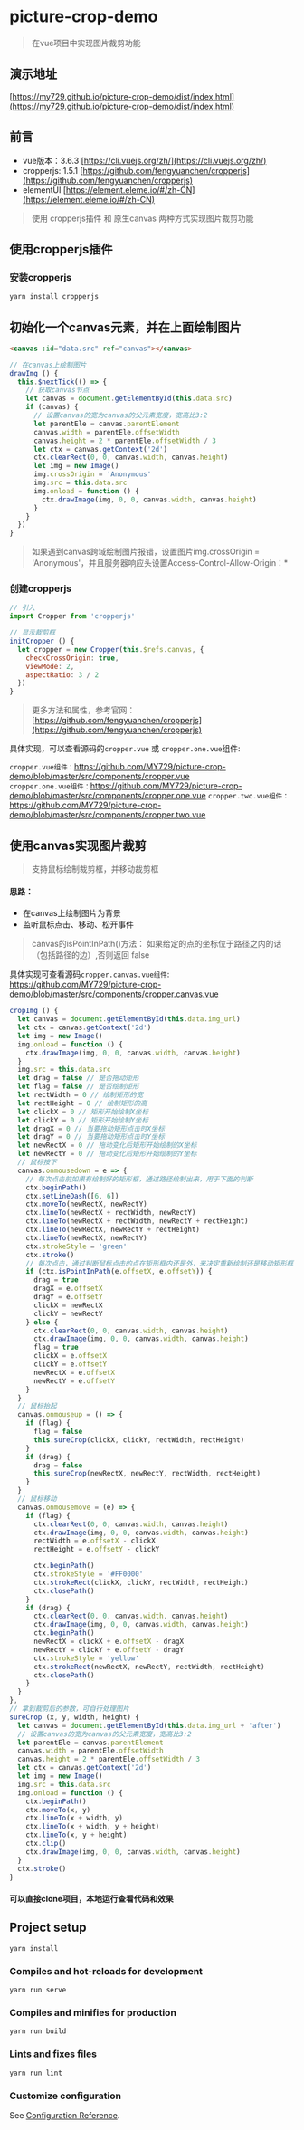 # picture-crop-demo
> 在vue项目中实现图片裁剪功能

## 演示地址

[https://my729.github.io/picture-crop-demo/dist/index.html](https://my729.github.io/picture-crop-demo/dist/index.html)

## 前言

* vue版本：3.6.3 [https://cli.vuejs.org/zh/](https://cli.vuejs.org/zh/)
* cropperjs: 1.5.1 [https://github.com/fengyuanchen/cropperjs](https://github.com/fengyuanchen/cropperjs)  
* elementUI  [https://element.eleme.io/#/zh-CN](https://element.eleme.io/#/zh-CN)

> 使用 cropperjs插件 和 原生canvas 两种方式实现图片裁剪功能

## 使用cropperjs插件

### 安装cropperjs
``` bash
yarn install cropperjs
```

##  初始化一个canvas元素，并在上面绘制图片

```html
<canvas :id="data.src" ref="canvas"></canvas>
```

``` js
// 在canvas上绘制图片
drawImg () {
  this.$nextTick(() => {
    // 获取canvas节点
    let canvas = document.getElementById(this.data.src)
    if (canvas) {
      // 设置canvas的宽为canvas的父元素宽度，宽高比3:2
      let parentEle = canvas.parentElement
      canvas.width = parentEle.offsetWidth
      canvas.height = 2 * parentEle.offsetWidth / 3
      let ctx = canvas.getContext('2d')
      ctx.clearRect(0, 0, canvas.width, canvas.height)
      let img = new Image()
      img.crossOrigin = 'Anonymous'
      img.src = this.data.src
      img.onload = function () {
        ctx.drawImage(img, 0, 0, canvas.width, canvas.height)
      }
    }
  })
}
```
> 如果遇到canvas跨域绘制图片报错，设置图片img.crossOrigin = 'Anonymous'，并且服务器响应头设置Access-Control-Allow-Origin：*


### 创建cropperjs
```js
// 引入
import Cropper from 'cropperjs'

// 显示裁剪框
initCropper () {
  let cropper = new Cropper(this.$refs.canvas, {
    checkCrossOrigin: true,
    viewMode: 2,
    aspectRatio: 3 / 2
  })
}
```
> 更多方法和属性，参考官网： [https://github.com/fengyuanchen/cropperjs](https://github.com/fengyuanchen/cropperjs)

具体实现，可以查看源码的`cropper.vue` 或 `cropper.one.vue`组件:

`cropper.vue组件：`https://github.com/MY729/picture-crop-demo/blob/master/src/components/cropper.vue  
`cropper.one.vue组件：`https://github.com/MY729/picture-crop-demo/blob/master/src/components/cropper.one.vue
`cropper.two.vue组件：`https://github.com/MY729/picture-crop-demo/blob/master/src/components/cropper.two.vue

## 使用canvas实现图片裁剪

> 支持鼠标绘制裁剪框，并移动裁剪框

#### 思路：
* 在canvas上绘制图片为背景  
* 监听鼠标点击、移动、松开事件

> canvas的isPointInPath()方法：
> 如果给定的点的坐标位于路径之内的话（包括路径的边）,否则返回 false

具体实现可查看源码`cropper.canvas.vue组件`: https://github.com/MY729/picture-crop-demo/blob/master/src/components/cropper.canvas.vue

```js
cropImg () {
  let canvas = document.getElementById(this.data.img_url)
  let ctx = canvas.getContext('2d')
  let img = new Image()
  img.onload = function () {
    ctx.drawImage(img, 0, 0, canvas.width, canvas.height)
  }
  img.src = this.data.src
  let drag = false // 是否拖动矩形
  let flag = false // 是否绘制矩形
  let rectWidth = 0 // 绘制矩形的宽
  let rectHeight = 0 // 绘制矩形的高
  let clickX = 0 // 矩形开始绘制X坐标
  let clickY = 0 // 矩形开始绘制Y坐标
  let dragX = 0 // 当要拖动矩形点击时X坐标
  let dragY = 0 // 当要拖动矩形点击时Y坐标
  let newRectX = 0 // 拖动变化后矩形开始绘制的X坐标
  let newRectY = 0 // 拖动变化后矩形开始绘制的Y坐标
  // 鼠标按下
  canvas.onmousedown = e => {
    // 每次点击前如果有绘制好的矩形框，通过路径绘制出来，用于下面的判断
    ctx.beginPath()
    ctx.setLineDash([6, 6])
    ctx.moveTo(newRectX, newRectY)
    ctx.lineTo(newRectX + rectWidth, newRectY)
    ctx.lineTo(newRectX + rectWidth, newRectY + rectHeight)
    ctx.lineTo(newRectX, newRectY + rectHeight)
    ctx.lineTo(newRectX, newRectY)
    ctx.strokeStyle = 'green'
    ctx.stroke()
    // 每次点击，通过判断鼠标点击的点在矩形框内还是外，来决定重新绘制还是移动矩形框
    if (ctx.isPointInPath(e.offsetX, e.offsetY)) {
      drag = true
      dragX = e.offsetX
      dragY = e.offsetY
      clickX = newRectX
      clickY = newRectY
    } else {
      ctx.clearRect(0, 0, canvas.width, canvas.height)
      ctx.drawImage(img, 0, 0, canvas.width, canvas.height)
      flag = true
      clickX = e.offsetX
      clickY = e.offsetY
      newRectX = e.offsetX
      newRectY = e.offsetY
    }
  }
  // 鼠标抬起
  canvas.onmouseup = () => {
    if (flag) {
      flag = false
      this.sureCrop(clickX, clickY, rectWidth, rectHeight)
    }
    if (drag) {
      drag = false
      this.sureCrop(newRectX, newRectY, rectWidth, rectHeight)
    }
  }
  // 鼠标移动
  canvas.onmousemove = (e) => {
    if (flag) {
      ctx.clearRect(0, 0, canvas.width, canvas.height)
      ctx.drawImage(img, 0, 0, canvas.width, canvas.height)
      rectWidth = e.offsetX - clickX
      rectHeight = e.offsetY - clickY

      ctx.beginPath()
      ctx.strokeStyle = '#FF0000'
      ctx.strokeRect(clickX, clickY, rectWidth, rectHeight)
      ctx.closePath()
    }
    if (drag) {
      ctx.clearRect(0, 0, canvas.width, canvas.height)
      ctx.drawImage(img, 0, 0, canvas.width, canvas.height)
      ctx.beginPath()
      newRectX = clickX + e.offsetX - dragX
      newRectY = clickY + e.offsetY - dragY
      ctx.strokeStyle = 'yellow'
      ctx.strokeRect(newRectX, newRectY, rectWidth, rectHeight)
      ctx.closePath()
    }
  }
},
// 拿到裁剪后的参数，可自行处理图片
sureCrop (x, y, width, height) {
  let canvas = document.getElementById(this.data.img_url + 'after')
  // 设置canvas的宽为canvas的父元素宽度，宽高比3:2
  let parentEle = canvas.parentElement
  canvas.width = parentEle.offsetWidth
  canvas.height = 2 * parentEle.offsetWidth / 3
  let ctx = canvas.getContext('2d')
  let img = new Image()
  img.src = this.data.src
  img.onload = function () {
    ctx.beginPath()
    ctx.moveTo(x, y)
    ctx.lineTo(x + width, y)
    ctx.lineTo(x + width, y + height)
    ctx.lineTo(x, y + height)
    ctx.clip()
    ctx.drawImage(img, 0, 0, canvas.width, canvas.height)
  }
  ctx.stroke()
}
```

#### 可以直接clone项目，本地运行查看代码和效果

## Project setup
```
yarn install
```

### Compiles and hot-reloads for development
```
yarn run serve
```

### Compiles and minifies for production
```
yarn run build
```
### Lints and fixes files
```
yarn run lint
```

### Customize configuration
See [Configuration Reference](https://cli.vuejs.org/config/).
